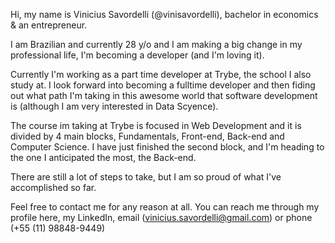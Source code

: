 Hi, my name is Vinicius Savordelli (@vinisavordelli), bachelor in economics & an entrepreneur.

I am Brazilian and currently 28 y/o and I am making a big change in my professional life, I'm becoming a developer (and I'm loving it).

Currently I'm working as a part time developer at Trybe, the school I also study at. I look forward into becoming a fulltime developer and then fiding out what path I'm taking in this awesome world that software development is (although I am very interested in Data Scyence).

The course im taking at Trybe is focused in Web Development and it is divided by 4 main blocks, Fundamentals, Front-end, Back-end and Computer Science. I have just finished the second block, and I'm heading to the one I anticipated the most, the Back-end.

There are still a lot of steps to take, but I am so proud of what I've accomplished so far.

Feel free to contact me for any reason at all. You can reach me through my profile here, my LinkedIn, email (vinicius.savordelli@gmail.com) or phone (+55 (11) 98848-9449)
